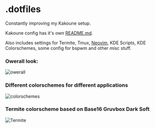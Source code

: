 # .dotfiles
Constantly improving my Kakoune setup.

Kakoune config has it's own [README.md](https://github.com/andreyorst/dotfiles/tree/master/.config/kak).

Also includes settings for Termite, Tmux, [Neovim](https://github.com/andreyorst/dotfiles/tree/master/.config/nvim), KDE Scripts, KDE Colorschemes, some config for bspwm and other misc stuff.

### Owerall look:
![owerall](https://user-images.githubusercontent.com/19470159/38469313-6b9e558e-3b5b-11e8-989f-807f000a1daa.png)

### Different colorschemes for different applications
![colorschemes](https://user-images.githubusercontent.com/19470159/38469373-5a671066-3b5c-11e8-8810-488c9e938ed2.png)

### Termite colorscheme based on Base16 Gruvbox Dark Soft
![Termite](https://user-images.githubusercontent.com/19470159/38469407-c927caa4-3b5c-11e8-8832-17a02992bf78.png)
